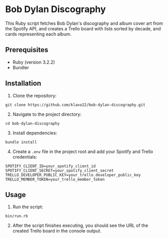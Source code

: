 # Bob Dylan Discography

This Ruby script fetches Bob Dylan's discography and album cover art from the Spotify API, and creates a Trello board with lists sorted by decade, and cards representing each album.

## Prerequisites

- Ruby (version 3.2.2)
- Bundler

## Installation

1. Clone the repository:

```
git clone https://github.com/klavo22/bob-dylan-discography.git
```

2. Navigate to the project directory:

```
cd bob-dylan-discography
```

3. Install dependencies:

```
bundle install
```

4. Create a `.env` file in the project root and add your Spotify and Trello credentials:

```
SPOTIFY_CLIENT_ID=your_spotify_client_id
SPOTIFY_CLIENT_SECRET=your_spotify_client_secret
TRELLO_DEVELOPER_PUBLIC_KEY=your_trello_developer_public_key
TRELLO_MEMBER_TOKEN=your_trello_member_token
```

## Usage

1. Run the script:

```
bin/run.rb
```

2. After the script finishes executing, you should see the URL of the created Trello board in the console output.
